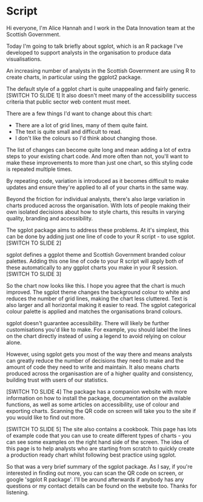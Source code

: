 # Script

Hi everyone, I'm Alice Hannah and I work in the Data Innovation team at the Scottish Government.

Today I'm going to talk briefly about sgplot, which is an R package I've developed to support analysts in the organisation to produce data visualisations.

An increasing number of analysts in the Scottish Government are using R to create charts, in particular using the ggplot2 package. 

The default style of a ggplot chart is quite unappealing and fairly generic. [SWITCH TO SLIDE 1] It also doesn't meet many of the accessibility success criteria that public sector web content must meet. 

There are a few things I'd want to change about this chart:

* There are a lot of grid lines, many of them quite faint.
* The text is quite small and difficult to read.
* I don't like the colours so I'd think about changing those.

The list of changes can become quite long and mean adding a lot of extra steps to your existing chart code. And more often than not, you'll want to make these improvements to more than just one chart, so this styling code is repeated multiple times. 

By repeating code, variation is introduced as it becomes difficult to make updates and ensure they're applied to all of your charts in the same way.

Beyond the friction for individual analysts, there's also large variation in charts produced across the organisation. With lots of people making their own isolated decisions about how to style charts, this results in varying quality, branding and accessibility. 

The sgplot package aims to address these problems. At it's simplest, this can be done by adding just one line of code to your R script - to use sgplot. [SWITCH TO SLIDE 2]

sgplot defines a ggplot theme and Scottish Government branded colour palettes. Adding this one line of code to your R script will apply both of these automatically to any ggplot charts you make in your R session. [SWITCH TO SLIDE 3]

So the chart now looks like this. I hope you agree that the chart is much improved. The sgplot theme changes the background colour to white and reduces the number of grid lines, making the chart less cluttered. Text is also larger and all horizontal making it easier to read. The sgplot categorical colour palette is applied and matches the organisations brand colours. 

sgplot doesn't guarantee accessibility. There will likely be further customisations you'd like to make. For example, you should label the lines on the chart directly instead of using a legend to avoid relying on colour alone.

However, using sgplot gets you most of the way there and means analysts can greatly reduce the number of decisions they need to make and the amount of code they need to write and maintain. It also means charts produced across the organisastion are of a higher quality and consistency, building trust with users of our statistics.

[SWITCH TO SLIDE 4] The package has a companion website with more information on how to install the package, documentation on the available functions, as well as some articles on accessibility, use of colour and exporting charts. Scanning the QR code on screen will take you to the site if you would like to find out more. 

[SWITCH TO SLIDE 5] The site also contains a cookbook. This page has lots of example code that you can use to create different types of charts - you can see some examples on the right hand side of the screen. The idea of this page is to help analysts who are starting from scratch to quickly create a production ready chart whilst following best practice using sgplot.

So that was a very brief summary of the sgplot package. As I say, if you're interested in finding out more, you can scan the QR code on screen, or google 'sgplot R package'. I'll be around afterwards if anybody has any questions or my contact details can be found on the website too. Thanks for listening. 
